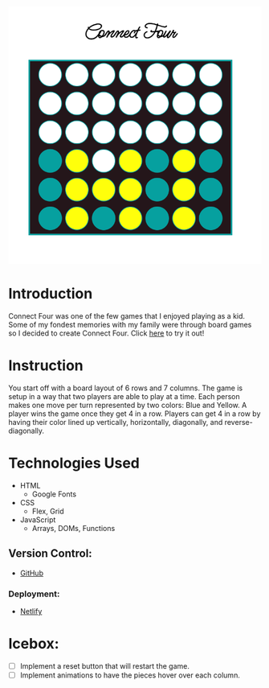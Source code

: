 
![screenshot](/assets/screenshot.png)
# Introduction

Connect Four was one of the few games that I enjoyed playing as a kid. Some of my fondest memories with my family were through board games so I decided to create Connect Four. Click [here](https://mike-trinh-connect-four.netlify.app) to try it out!


# Instruction

You start off with a board layout of 6 rows and 7 columns. The game is setup in a way that two players are able to play at a time. Each person makes one move per turn represented by two colors: Blue and Yellow. A player wins the game once they get 4 in a row. Players can get 4 in a row by having their color lined up vertically, horizontally, diagonally, and reverse-diagonally.

# Technologies Used

  - HTML
    - Google Fonts
  - CSS
    - Flex, Grid
  - JavaScript
    - Arrays, DOMs, Functions

  ## Version Control:

  - [GitHub](https://github.com/hieptrinh96/ConnectFour)

### Deployment:
- [Netlify](https://app.netlify.com)
  

# Icebox:
 - [ ] Implement a reset button that will restart the game.
 - [ ] Implement animations to have the pieces hover over each column.